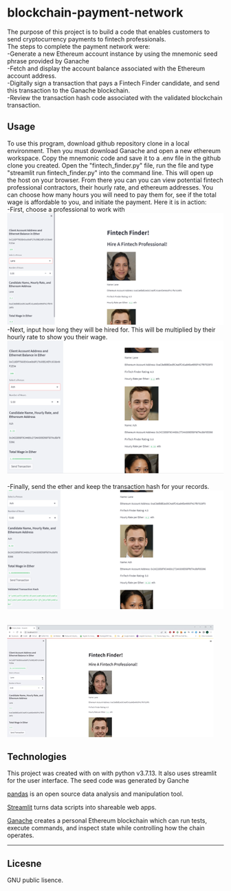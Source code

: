 # blockchain-payment-network

The purpose of this project is to build a code that enables customers to send cryptocurrency payments to fintech professionals. <br>
The steps to complete the payment network were: <br>
-Generate a new Ethereum account instance by using the mnemonic seed phrase provided by Ganache <br>
-Fetch and display the account balance associated with the Ethereum account address. <br>
-Digitally sign a transaction that pays a Fintech Finder candidate, and send this transaction to the Ganache blockchain. <br>
-Review the transaction hash code associated with the validated blockchain transaction. <br>

## Usage

To use this program, download github repository clone in a local environment.  Then you must download Ganache and open a new ethereum workspace.  Copy the mnemonic code and save it to a .env file in the github clone you created. Open the "fintech_finder.py" file, run the file and type "streamlit run fintech_finder.py" into the command line.  This will open up the host on your browser.  From there you can you can view potential fintech professional contractors, their hourly rate, and ethereum addresses.  You can choose how many hours you will need to pay them for, see if the total wage is affordable to you, and initiate the payment.  Here it is in action: <br>
-First, choose a professional to work with ![](/Images/1.png)  <br>
-Next, input how long they will be hired for.  This will be multiplied by their hourly rate to show you their wage. ![](/Images/2.png)  <br>  
-Finally, send the ether and keep the transaction hash for your records. ![](/Images/3.png) <br>  
<br>
![](/Images/giphy.gif) <br>

## Technologies
This project was created with on with python v3.7.13.  It also uses streamlit for the user interface.  The seed code was generated by Ganche

[pandas](https://pandas.pydata.org/) is an open source data analysis and manipulation tool.

[Streamlit](https://streamlit.io/) turns data scripts into shareable web apps.

[Ganache](https://trufflesuite.com/ganache/) creates a personal Ethereum blockchain which can run tests, execute commands, and inspect state while controlling how the chain operates.


---


## Licesne
GNU public lisence.